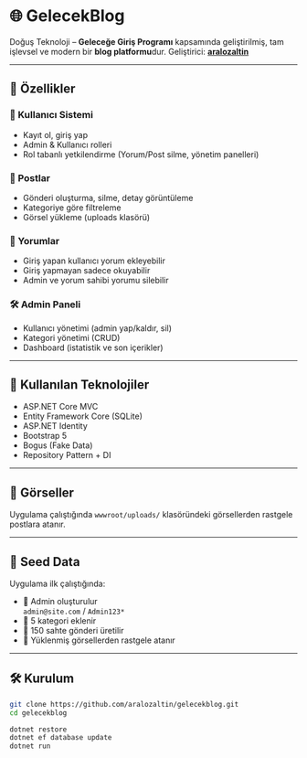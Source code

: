 # 🌐 GelecekBlog

Doğuş Teknoloji – **Geleceğe Giriş Programı** kapsamında geliştirilmiş, tam işlevsel ve modern bir **blog platformu**dur. Geliştirici: **[aralozaltin](https://github.com/aralozaltin)**

---

## 🚀 Özellikler

### 👥 Kullanıcı Sistemi
- Kayıt ol, giriş yap
- Admin & Kullanıcı rolleri
- Rol tabanlı yetkilendirme (Yorum/Post silme, yönetim panelleri)

### 📝 Postlar
- Gönderi oluşturma, silme, detay görüntüleme
- Kategoriye göre filtreleme
- Görsel yükleme (uploads klasörü)

### 💬 Yorumlar
- Giriş yapan kullanıcı yorum ekleyebilir
- Giriş yapmayan sadece okuyabilir
- Admin ve yorum sahibi yorumu silebilir

### 🛠️ Admin Paneli
- Kullanıcı yönetimi (admin yap/kaldır, sil)
- Kategori yönetimi (CRUD)
- Dashboard (istatistik ve son içerikler)

---

## 💾 Kullanılan Teknolojiler

- ASP.NET Core MVC
- Entity Framework Core (SQLite)
- ASP.NET Identity
- Bootstrap 5
- Bogus (Fake Data)
- Repository Pattern + DI

---

## 📸 Görseller

Uygulama çalıştığında `wwwroot/uploads/` klasöründeki görsellerden rastgele postlara atanır.

---

## 🧪 Seed Data

Uygulama ilk çalıştığında:
- 🔐 Admin oluşturulur  
  `admin@site.com` / `Admin123*`
- 📁 5 kategori eklenir
- 📝 150 sahte gönderi üretilir
- 📸 Yüklenmiş görsellerden rastgele atanır

---

## 🛠️ Kurulum

```bash
git clone https://github.com/aralozaltin/gelecekblog.git
cd gelecekblog

dotnet restore
dotnet ef database update
dotnet run
